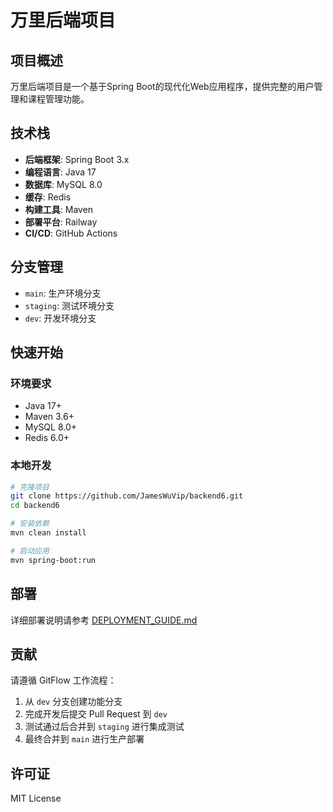 # 万里后端项目

## 项目概述

万里后端项目是一个基于Spring Boot的现代化Web应用程序，提供完整的用户管理和课程管理功能。

## 技术栈

- **后端框架**: Spring Boot 3.x
- **编程语言**: Java 17
- **数据库**: MySQL 8.0
- **缓存**: Redis
- **构建工具**: Maven
- **部署平台**: Railway
- **CI/CD**: GitHub Actions

## 分支管理

- `main`: 生产环境分支
- `staging`: 测试环境分支  
- `dev`: 开发环境分支

## 快速开始

### 环境要求

- Java 17+
- Maven 3.6+
- MySQL 8.0+
- Redis 6.0+

### 本地开发

```bash
# 克隆项目
git clone https://github.com/JamesWuVip/backend6.git
cd backend6

# 安装依赖
mvn clean install

# 启动应用
mvn spring-boot:run
```

## 部署

详细部署说明请参考 [DEPLOYMENT_GUIDE.md](./doc/DEPLOYMENT_GUIDE.md)

## 贡献

请遵循 GitFlow 工作流程：
1. 从 `dev` 分支创建功能分支
2. 完成开发后提交 Pull Request 到 `dev`
3. 测试通过后合并到 `staging` 进行集成测试
4. 最终合并到 `main` 进行生产部署

## 许可证

MIT License